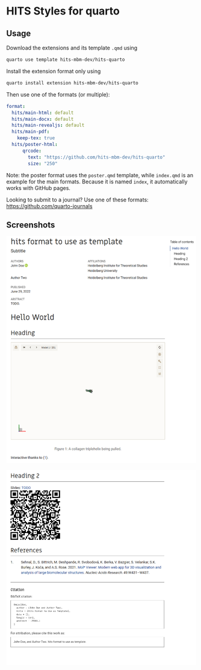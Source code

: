 # HITS Styles for quarto

## Usage

Download the extensions and its template `.qmd` using

````bash
quarto use template hits-mbm-dev/hits-quarto
````

Install the extension format only using 

````bash
quarto install extension hits-mbm-dev/hits-quarto
````

Then use one of the formats (or multiple):

```yaml
format:
  hits/main-html: default
  hits/main-docx: default
  hits/main-revealjs: default
  hits/main-pdf:
    keep-tex: true  
  hits/poster-html:
      qrcode:
        text: "https://github.com/hits-mbm-dev/hits-quarto"
        size: "250"
```

Note: the poster format uses the `poster.qmd` template, while `index.qmd` is an example for the main formats.
Because it is named `index`, it automatically works with GitHub pages.

Looking to submit to a journal? Use one of these formats: <https://github.com/quarto-journals>

## Screenshots

![](img/2022-06-29-15-11-38.png)

![](img/2022-06-29-15-12-26.png)

